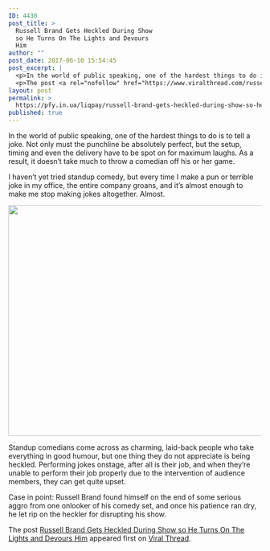 ```yaml
---
ID: 4430
post_title: >
  Russell Brand Gets Heckled During Show
  so He Turns On The Lights and Devours
  Him
author: ""
post_date: 2017-06-10 15:54:45
post_excerpt: |
  <p>In the world of public speaking, one of the hardest things to do is to tell a joke. Not only must the punchline be absolutely perfect, but the setup, timing and even the delivery have to be spot on for maximum laughs. As a result, it doesn&#8217;t take much to throw a comedian off his [&#8230;]</p>
  <p>The post <a rel="nofollow" href="https://www.viralthread.com/russell-brand-gets-heckled-during-show-so-he-turns-on-the-lights-and-devours-him/">Russell Brand Gets Heckled During Show so He Turns On The Lights and Devours Him</a> appeared first on <a rel="nofollow" href="https://www.viralthread.com">Viral Thread</a>.</p>
layout: post
permalink: >
  https://pfy.in.ua/liqpay/russell-brand-gets-heckled-during-show-so-he-turns-on-the-lights-and-devours-him/
published: true
---
```

<p>In the world of public speaking, one of the hardest things to do is to tell a joke. Not only must the punchline be absolutely perfect, but the setup, timing and even the delivery have to be spot on for maximum laughs. As a result, it doesn&#8217;t take much to throw a comedian off his or her game.</p>
<p>I haven&#8217;t yet tried standup comedy, but every time I make a pun or terrible joke in my office, the entire company groans, and it&#8217;s almost enough to make me stop making jokes altogether. Almost.</p>
<p><img class="aligncenter size-full wp-image-269432" src="http://www.viralthread.com/wp-content/uploads/2017/06/544fec17ddfb5c8644a0ac71_s-1214-VF-russel-brand-cop.jpg" alt="" width="690" height="460" srcset="https://www.viralthread.com/wp-content/uploads/2017/06/544fec17ddfb5c8644a0ac71_s-1214-VF-russel-brand-cop.jpg 690w, https://www.viralthread.com/wp-content/uploads/2017/06/544fec17ddfb5c8644a0ac71_s-1214-VF-russel-brand-cop-370x247.jpg 370w" sizes="(max-width: 690px) 100vw, 690px" /></p>
<p>Standup comedians come across as charming, laid-back people who take everything in good humour, but one thing they do not appreciate is being heckled. Performing jokes onstage, after all is their job, and when they&#8217;re unable to perform their job properly due to the intervention of audience members, they can get quite upset.</p>
<p>Case in point: Russell Brand found himself on the end of some serious aggro from one onlooker of his comedy set, and once his patience ran dry, he let rip on the heckler for disrupting his show.</p>
<p>The post <a rel="nofollow" href="https://www.viralthread.com/russell-brand-gets-heckled-during-show-so-he-turns-on-the-lights-and-devours-him/">Russell Brand Gets Heckled During Show so He Turns On The Lights and Devours Him</a> appeared first on <a rel="nofollow" href="https://www.viralthread.com">Viral Thread</a>.</p>